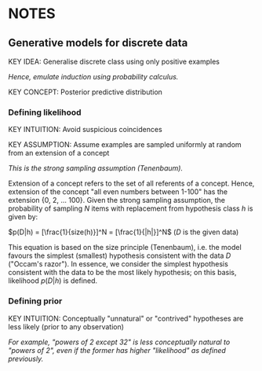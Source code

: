 # NOTES

## Generative models for discrete data
KEY IDEA: Generalise discrete class using only positive examples

_Hence, emulate induction using probability calculus._

KEY CONCEPT: Posterior predictive distribution

### Defining likelihood
KEY INTUITION: Avoid suspicious coincidences

KEY ASSUMPTION: Assume examples are sampled uniformly at random from an extension of a concept

_This is the strong sampling assumption (Tenenbaum)._

Extension of a concept refers to the set of all referents of a concept. Hence, extension of the concept "all even numbers between 1-100" has the extension {0, 2, ... 100}. Given the strong sampling assumption, the probability of sampling $N$ items with replacement from hypothesis class $h$ is given by:

$p(D|h) = [\frac{1}{size(h)}]^N = [\frac{1}{|h|}]^N$ ($D$ is the given data)

This equation is based on the size principle (Tenenbaum), i.e. the model favours the simplest (smallest) hypothesis consistent with the data $D$ ("Occam's razor"). In essence, we consider the simplest hypothesis consistent with the data to be the most likely hypothesis; on this basis, likelihood $p(D|h)$ is defined.

### Defining prior
KEY INTUITION: Conceptually "unnatural" or "contrived" hypotheses are less likely (prior to any observation)

_For example, "powers of 2 except 32" is less conceptually natural to "powers of 2", even if the former has higher "likelihood" as defined previously._
